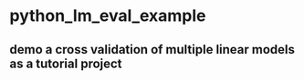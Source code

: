 # python_lm_eval_example

## demo a cross validation of multiple linear models as a tutorial project
